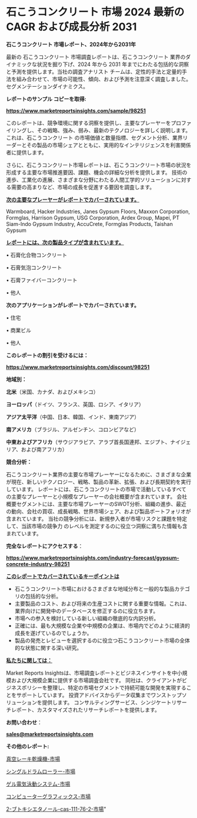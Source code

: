 # 石こうコンクリート 市場 2024 最新の CAGR および成長分析 2031

<strong>石こうコンクリート 市場レポート、2024年から2031年</strong>

最新の 石こうコンクリート 市場調査レポートは、石こうコンクリート 業界のダイナミックな状況を掘り下げ、2024 年から 2031 年までにわたる包括的な洞察と予測を提供します。当社の調査アナリスト チームは、定性的手法と定量的手法を組み合わせて、市場の可能性、傾向、および予測を注意深く調査しました。 セグメンテーションダイナミクス。



<strong>レポートのサンプル コピーを取得:</strong> <a href=https://www.marketreportsinsights.com/sample/98251>

<strong><u>https://www.marketreportsinsights.com/sample/98251</u></strong></a>

このレポートは、競争環境に関する洞察を提供し、主要なプレーヤーをプロファイリングし、その戦略、強み、弱み、最新のテクノロジーを詳しく説明します。 これは、石こうコンクリート の市場価値と数量指標、セグメント分析、業界リーダーとその製品の市場シェアとともに、実用的なインテリジェンスを利害関係者に提供します。

さらに、石こうコンクリート市場レポートは、石こうコンクリート市場の状況を形成する主要な市場推進要因、課題、機会の詳細な分析を提供します。 技術の進歩、工業化の進展、さまざまな分野にわたる人間工学的ソリューションに対する需要の高まりなど、市場の成長を促進する要因を調査します。



<strong><u>次の主要なプレーヤーがレポートでカバーされています。</u></strong>

Warmboard, Hacker Industries, Janes Gypsum Floors, Maxxon Corporation, Formglas, Harrison Gypsum, USG Corporation, Ardex Group, Mapei, PT Siam-Indo Gypsum Industry, AccuCrete, Formglas Products, Taishan Gypsum



<strong><u><b>レポートには、次の製品タイプが含まれています。</b></u></strong>

• 石膏化合物コンクリート

• 石膏気泡コンクリート

• 石膏ファイバーコンクリート

• 他人



<strong><b>次のアプリケーションがレポートでカバーされています。</b></strong>

• 住宅

• 商業ビル

• 他人



<strong><b>このレポートの割引を受けるには：</b></strong><a href=https://www.marketreportsinsights.com/discount/98251>

<strong><u>https://www.marketreportsinsights.com/discount/98251</u></strong></a>



<strong>地域別：</strong>



<strong>北米</strong>（米国、カナダ、およびメキシコ）



<strong>ヨーロッパ</strong>（ドイツ、フランス、英国、ロシア、イタリア）



<strong>アジア太平洋</strong>（中国、日本、韓国、インド、東南アジア）



<strong>南アメリカ</strong>（ブラジル、アルゼンチン、コロンビアなど）



<strong>中東およびアフリカ</strong>（サウジアラビア、アラブ首長国連邦、エジプト、ナイジェリア、および南アフリカ）



<strong>競合分析：</strong>

石こうコンクリート業界の主要な市場プレーヤーになるために、さまざまな企業が現在、新しいテクノロジー、戦略、製品の革新、拡張、および長期契約を実行しています。 レポートには、石こうコンクリートの市場で活動しているすべての主要なプレーヤーと小規模なプレーヤーの会社概要が含まれています。 会社概要セグメントには、主要な市場プレーヤーのSWOT分析、組織の進歩、最近の動向、会社の買収、成長戦略、世界市場シェア、および製品ポートフォリオが含まれています。 当社の競争分析には、新規参入者が市場リスクと課題を特定して、当該市場の競争力 のレベルを測定するのに役立つ洞察に満ちた情報も含まれています。



<strong>完全なレポートにアクセスする</strong>：

<a href=https://www.marketreportsinsights.com/industry-forecast/gypsum-concrete-industry-98251>

<strong><u>https://www.marketreportsinsights.com/industry-forecast/gypsum-concrete-industry-98251</u></strong></a>



<strong><u><b>このレポートでカバーされているキーポイントは</b></u></strong>
<ul>
  <li>石こうコンクリート市場におけるさまざまな地域分布と一般的な製品カテゴリの包括的な分析。</li>
  <li>主要製品のコスト、および将来の生産コストに関する重要な情報。これは、業界向けに開発中のデータベースを修正するのに役立ちます。</li>
  <li>市場への参入を検討している新しい組織の徹底的な内訳分析。</li>
  <li>正確には、最も大規模な企業や中規模の企業は、市場内でどのように経済的成長を遂げているのでしょうか。</li>
  <li>製品の発売とレビューを選択するのに役立つ石こうコンクリート市場の全体的な状態に関する深い研究。</li>
</ul>


<strong><u><b>私たちに関しては：</b></u></strong>

Market Reports Insightsは、市場調査レポートとビジネスインサイトを中小規模および大規模企業に提供する市場調査会社です。 同社は、クライアントがビジネスポリシーを整理し、特定の市場セグメントで持続可能な開発を実現することをサポートしています。 投資アドバイスからデータ収集までワンストップソリューションを提供します。 コンサルティングサービス、シンジケートリサーチレポート、カスタマイズされたリサーチレポートを提供します。



<strong><b>お問い合わせ</b></strong>：

<a href=mailto:sales@marketreportsinsights.com>

<strong><u>sales@marketreportsinsights.com</u></strong></a>



<strong>その他のレポート:</strong>

<a href=https://www.linkedin.com/pulse/真空レーキ乾燥機-市場-2023-推進要因と成長機会-2030-trend-tracking-toolbox-24-analysis-qijmf/>真空レーキ乾燥機-市場</a>

<a href=https://www.linkedin.com/pulse/シングルドラムローラー-市場-2030-年までの需要に焦点を当てた-2023-fqu3f/>シングルドラムローラー-市場</a>

<a href=https://www.linkedin.com/pulse/ゲル電気泳動システム-市場-2023-総利益と主要ベンダー-2030-pr-news-hub-7bsmf/>ゲル電気泳動システム-市場</a>

<a href=https://www.linkedin.com/pulse/コンピューターグラフィックス-市場-2023-swot-分析と最新イノベーション-wp5wf/>コンピューターグラフィックス-市場</a>

<a href=https://www.linkedin.com/pulse/2-ブトキシエタノール-cas-111-76-2-市場-2023-総合分析と事業成長戦略-adevf/>2-ブトキシエタノール-cas-111-76-2-市場</a>"
